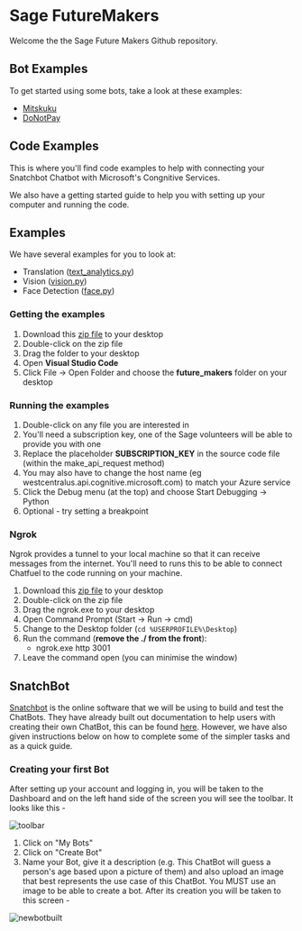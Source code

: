 # Sage FutureMakers

Welcome the the Sage Future Makers Github repository.

## Bot Examples

To get started using some bots, take a look at these examples:

* [Mitskuku](https://www.pandorabots.com/mitsuku/)
* [DoNotPay](https://www.donotpay.com/)

## Code Examples

This is where you'll find code examples to help with connecting your Snatchbot Chatbot with Microsoft's Congnitive Services. 

We also have a getting started guide to help you with setting up your computer and running the code. 

## Examples
We have several examples for you to look at:

* Translation ([text_analytics.py](https://github.com/Sage/future_makers/blob/master/translation.py))
* Vision ([vision.py](https://github.com/Sage/future_makers/blob/master/vision.py))
* Face Detection ([face.py](https://github.com/Sage/future_makers/blob/master/face.py))

### Getting the examples
1. Download this [zip file](https://github.com/Sage/future_makers/archive/master.zip) to your desktop
1. Double-click on the zip file
1. Drag the folder to your desktop
1. Open **Visual Studio Code**
1. Click File -> Open Folder and choose the **future_makers** folder on your desktop

### Running the examples
1. Double-click on any file you are interested in
1. You'll need a subscription key, one of the Sage volunteers will be able to provide you with one 
1. Replace the placeholder **SUBSCRIPTION_KEY** in the source code file (within the make_api_request method)
1. You may also have to change the host name (eg westcentralus.api.cognitive.microsoft.com) to match your Azure service
1. Click the Debug menu (at the top) and choose Start Debugging -> Python
1. Optional - try setting a breakpoint

### Ngrok
Ngrok provides a tunnel to your local machine so that it can receive messages from the internet. You'll need to runs    this to be able to connect Chatfuel to the code running on your machine.

1. Download this [zip file](https://bin.equinox.io/c/4VmDzA7iaHb/ngrok-stable-windows-amd64.zip) to your desktop
1. Double-click on the zip file
1. Drag the ngrok.exe to your desktop
1. Open Command Prompt (Start -> Run -> cmd)
1. Change to the Desktop folder (`cd %USERPROFILE%\Desktop`)
1. Run the command (**remove the ./ from the front**):
    * ngrok.exe http 3001
1. Leave the command open (you can minimise the window)

## SnatchBot
[Snatchbot](https://snatchbot.me/) is the online software that we will be using to build and test the ChatBots. They have already built out documentation to help users with creating their own ChatBot, this can be found [here](https://support.snatchbot.me/docs). However, we have also given instructions below on how to complete some of the simpler tasks and as a quick guide. 

### Creating your first Bot
After setting up your account and logging in, you will be taken to the Dashboard and on the left hand side of the screen you will see the toolbar. It looks like this - 

![toolbar](https://user-images.githubusercontent.com/39263870/41412687-b9863148-6fd8-11e8-85d2-096cec186528.png)

1. Click on "My Bots"
1. Click on "Create Bot"
1. Name your Bot, give it a description (e.g. This ChatBot will guess a person's age based upon a picture of them) and also upload an image that best represents the use case of this ChatBot. You MUST use an image to be able to create a bot. After its creation you will be taken to this screen - 

![newbotbuilt](https://user-images.githubusercontent.com/39263870/41413552-593eefa2-6fdb-11e8-9aa1-ca8e8c0c4b77.png)


